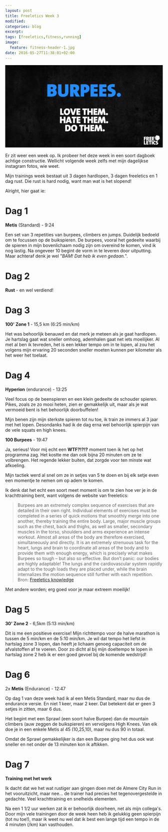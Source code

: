 ```yaml
---
layout: post
title: Freeletics Week 3
modified:
categories: blog
excerpt:
tags: [freeletics,fitness,running]
image:
  feature: fitness-header-1.jpg
date: 2016-05-27T11:38:01+02:00
---
```


![burpess](/images/2016/05/27/burpees.jpg)

Er zit weer een week op. Ik probeer het deze week in een soort dagboek achtige constructie. Wellicht volgende week zelfs met mijn dagelijkse instagram fotos, wie weet.

Mijn trainings week bestaat uit 3 dagen hardlopen, 3 dagen freeletics en 1 dag rust. Die rust is hard nodig, want man wat is het slopend! 

Alright, hier gaat ie:

# Dag 1 #

**Metis**  (Standard) - 9:24

Een set van 3 repetities van burpees, climbers en jumps. Duidelijk bedoeld om te focussen op de buikspieren. De burpees, vooral het gedeelte waarbij de spieren in mijn bovenlichaam nodig zijn om overeind te komen, vind ik nog lastig. Na ongeveer 10 begint de vorm in te leveren door uitputting. Maar achteraf denk je wel "*BAM! Dat heb ik even gedaan.*".

# Dag 2 #

**Rust** - en wel verdiend!

# Dag 3 #

**100' Zone 1** - 15,5 km (6:25 min/km)

Het was behoorlijk benauwd en dat merk je meteen als je gaat hardlopen. Je hartslag gaat wat sneller omhoog, ademhalen gaat net iets moeilijker. Al met al ben ik tevreden, het is een lekker tempo om in te lopen, al zou het volgens mijn ervaring 20 seconden sneller moeten kunnen per kilometer als het weer het toelaat.

# Dag 4 #

**Hyperion** (endurance) - 13:25

Veel focus op de beenspieren en een klein gedeelte de schouder spieren. Pikes, zoals ze zo mooi heten, zien er gemakkelijk uit, maar als je wat vermoeid bent is het behoorlijk doorbuffelen!

Mijn benen zijn mijn sterkste spieren tot nu toe, ik train ze immers al 3 jaar met het lopen. Desondanks had ik de dag erna wel behoorlijk spierpijn van de vele squats en high knees.

**100 Burpees** - 19:47

Ja, serieus! Voor mij echt een **WTF?!?!?** moment toen ik het op het programma zag. Het kostte me dan ook bijna 20 minuten om ze te volbrengen. Het regende lekker buiten, dat zorgde voor ten minste wat afkoeling.

Mijn tactiek werd al snel om ze in setjes van 5 te doen en bij elk setje even een momentje te nemen om op adem te komen.

Ik denk dat het echt een soort meet moment is om te zien hoe ver je in de krachttraining bent, want volgens de website van freeletics:

> Burpees are an extremely complex sequence of exercises that are detailed in their own right. Individual elements of exercises must be completed in a series of quick motions that smoothly merge into one another, thereby training the entire body. Large, major muscle groups such as the chest, back and thighs, as well as smaller, secondary muscles in the torso, shoulders and arms experience an intense workout.  Almost all areas of the body are therefore exercised, simultaneously and directly. It is an extremely strenuous task for the heart, lungs and brain to coordinate all areas of the body and to provide them with enough energy, which is precisely what makes Burpees so tough – but also so effective. But don’t panic: our bodies are highly adaptable! The lungs and the cardiovascular system rapidly adapt to the tough loads they are placed under, while the brain internalizes the motion sequence still further with each repetition.
Bron: [Freeletics knowledge](https://knowledge.freeletics.com/en/burpees-tough/)

Met andere worden; erg goed voor je maar extreem moeilijk!

# Dag 5 #

**30' Zone 2** - 6,5km (5:13 min/km)

Dit is me een positieve exercise! Mijn richttempo voor de halve marathon is tussen de 5 min/km en de 5:10 min/km. Je wil dat tempo het liefst in hartslag zone 3 lopen, dan heeft je lichaam genoeg capaciteit om de afvalstoffen af te voeren. Door zo dicht al bij mijn doeltempo te lopen in hartslag zone 2 heb ik er een goed gevoel bij de komende wedstrijd!

# Dag 6 #

2x **Metis** (Endurance) - 12:47

Op dag 1 van deze week had ik al een Metis Standard, maar nu dus de endurance versie. En niet 1 keer, maar 2 keer. Dat betekent dat er geen 3 setjes in zitten, maar 6 dus.

Het begint met een Sprawl (een soort halve Burpee) dan de mountain climbers (auw zeggen de buikspieren) en vervolgens High Knees. Van elk doe je in een enkele Metis al 45 (10,25,10), maar nu dus 90 in totaal.

Omdat de Sprawl gemakkelijker is dan een Burpee ging het dus ook wat sneller en net onder de 13 minuten kon ik aftikken.

# Dag 7 #

**Training met het werk**

Ik dacht dat we het wat rustiger aan gingen doen met de Almere City Run in het vooruitzicht, maar nee... de trainer had precies het tegenovergestelde in gedachte. Veel krachttraining en snelheids elementen.

Na een 1 1/2 uur werken zat ik er behoorlijk doorheen, net als mijn collega's. Door mijn vele trainingen door de week heen heb ik gelukkig geen spierpijn (tot nu toe!), maar ik weet nu wel dat ik best een lange tijd een tempo in de 4 minuten (/km) kan vasthouden.




